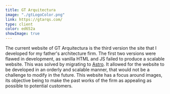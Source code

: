 ```yaml
---
title: GT Arquitectura
image: "./gtLogoColor.png"
link: https://gtarqs.com/
type: client
color: ed652a
showImage: true
---
```


The current website of GT Arquitectura is the third version the site that I developed for my father's architecture firm. The first two versions were flawed in development, as vanilla HTML and JS failed to produce a scalable website. This was solved by migrating to <a href="https://astro.build" target="_blank">Astro</a>. It allowed for the website to be developed in an orderly and scalable manner, that would not be a challenge to modify in the future. This website has a focus around images, its objective being to make the past works of the firm as appealing as possible to potential customers.

